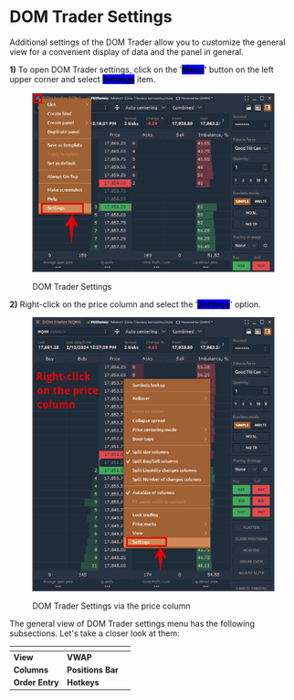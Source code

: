 # DOM Trader Settings

Additional settings of the DOM Trader allow you to customize the general view for a convenient display of data and the panel in general.&#x20;

**1)** To open DOM Trader settings, click on the '<mark style="background-color:blue;">**Menu**</mark>**'** button on the left upper corner and select <mark style="background-color:blue;">**Settings**</mark> item.

<figure><img src="../../../.gitbook/assets/image.png" alt=""><figcaption><p>DOM Trader Settings</p></figcaption></figure>

**2)** Right-click on the price column and select the '<mark style="background-color:blue;">**Settings**</mark>' option.

<figure><img src="../../../.gitbook/assets/DOM Trader settings.png" alt=""><figcaption><p>DOM Trader Settings via the price column</p></figcaption></figure>

The general view of DOM Trader settings menu has the following subsections. Let's take a closer look at them:

<table><thead><tr><th></th><th></th><th data-hidden></th></tr></thead><tbody><tr><td><strong>View</strong></td><td><strong>VWAP</strong></td><td></td></tr><tr><td><strong>Columns</strong></td><td><strong>Positions Bar</strong></td><td></td></tr><tr><td><strong>Order Entry</strong></td><td><strong>Hotkeys</strong></td><td></td></tr></tbody></table>



